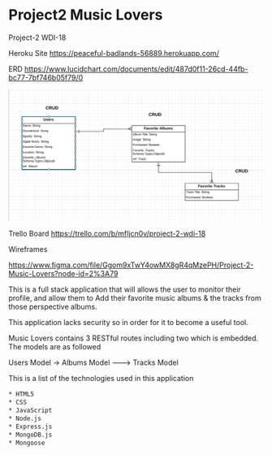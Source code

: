 # Project2  Music Lovers

Project-2 WDI-18 

Heroku Site
https://peaceful-badlands-56889.herokuapp.com/

ERD
https://www.lucidchart.com/documents/edit/487d0f11-26cd-44fb-bc77-7bf746b05f79/0

![ERD](images/ERD.png)

Trello Board
https://trello.com/b/mfIjcn0v/project-2-wdi-18

Wireframes 

https://www.figma.com/file/Ggom9xTwY4owMX8gR4qMzePH/Project-2-Music-Lovers?node-id=2%3A79


This is a full stack application that will allows the user to monitor their profile, and allow them to Add their favorite music albums & the tracks from those perspective albums.

This application lacks security so in order for it to become a useful tool.

Music Lovers contains 3 RESTful routes including two which is embedded.
The models are as followed

Users Model -> Albums Model ---> Tracks Model

This is a list of the technologies used in this application

    * HTML5
    * CSS
    * JavaScript
    * Node.js
    * Express.js
    * MongoDB.js
    * Mongoose

